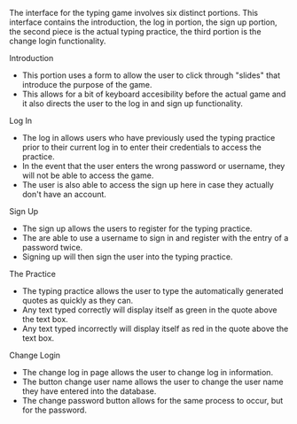The interface for the typing game involves six distinct portions. This interface contains the introduction, the log in portion, the sign up portion, the second piece is the actual typing practice, the third portion is the change login functionality. 

Introduction 
* This portion uses a form to allow the user to click through "slides" that introduce the purpose of the game. 
* This allows for a bit of keyboard accesibility before the actual game and it also directs the user to the log in and sign up functionality. 

Log In
* The log in allows users who have previously used the typing practice prior to their current log in to enter their credentials to access the practice. 
* In the event that the user enters the wrong password or username, they will not be able to access the game. 
* The user is also able to access the sign up here in case they actually don't have an account. 

Sign Up
* The sign up allows the users to register for the typing practice. 
* The are able to use a username to sign in and register with the entry of a password twice. 
* Signing up will then sign the user into the typing practice. 

The Practice
* The typing practice allows the user to type the automatically generated quotes as quickly as they can. 
* Any text typed correctly will display itself  as green in the quote above the text box. 
* Any text typed incorrectly will display itself  as red in the quote above the text box. 

Change Login 
* The change log in page allows the user to change log in information. 
* The button change user name allows the user to change the user name they have entered into the database. 
* The change password button allows for the same process to occur, but for the password. 
